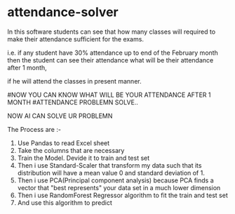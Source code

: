 # attendance-solver
In this software students can see that  how many classes will required to make their attendance sufficient for the exams.

i.e. if any student have 30% attendance up to end of the February  month then the student can see their attendance what will be their attendance after 1 month,

if he will attend the classes in present manner.

#NOW YOU CAN KNOW WHAT WILL BE YOUR ATTENDANCE AFTER 1 MONTH #ATTENDANCE PROBLEMN SOLVE..

NOW AI CAN SOLVE UR PROBLEMN

The Process are :-
1. Use Pandas to read Excel sheet
2. Take the columns that are necessary
3. Train the Model. Devide it to train and test set
4. Then i use Standard-Scaler that transform my data such that its distribution will have a mean value 0 and standard deviation of 1.
4. Then i use PCA(Principal component analysis) because PCA finds a vector that "best represents" your data set in a much lower dimension
5. Then i use RandomForest Regressor algorithm to fit the train and test set
6. And use this algorithm to predict 
